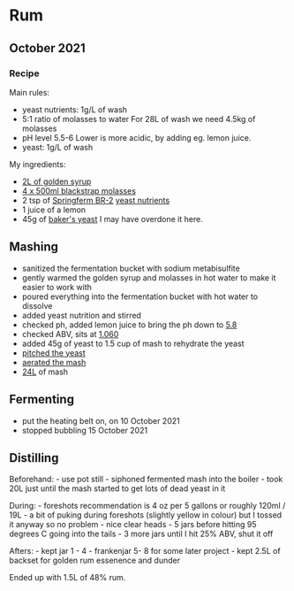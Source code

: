 # Rum

## October 2021

### Recipe

Main rules:
  - yeast nutrients: 1g/L of wash
  - 5:1 ratio of molasses to water
    For 28L of wash we need 4.5kg of molasses
  - pH level 5.5-6
    Lower is more acidic, by adding eg. lemon juice.
  - yeast: 1g/L of wash

My ingredients:
  - [2L of golden syrup](https://github.com/riencroonenborghs/distilling/blob/master/recipes/rum/10.2021%20-%201.%20golden%20syrup.jpg?raw=true)
  - [4 x 500ml blackstrap molasses](https://github.com/riencroonenborghs/distilling/blob/master/recipes/rum/10.2021%20-%202.%20blackstrap%20molasses.jpg?raw=true)
  - 2 tsp of [Springferm BR-2](https://fermentis.com/en/product/springferm-br-2/) [yeast nutrients](https://github.com/riencroonenborghs/distilling/blob/master/recipes/rum/10.2021%20-%204.%202%20tsp.jpg?raw=true)
  - 1 juice of a lemon
  - 45g of [baker's yeast](https://github.com/riencroonenborghs/distilling/blob/master/recipes/rum/10.2021%20-%205.%20yeast.jpg?raw=true)
  I may have overdone it here.

## Mashing

  - sanitized the fermentation bucket with sodium metabisulfite
  - gently warmed the golden syrup and molasses in hot water to make it easier to work with
  - poured everything into the fermentation bucket with hot water to dissolve
  - added yeast nutrition and stirred
  - checked ph, added lemon juice to bring the ph down to [5.8](https://github.com/riencroonenborghs/distilling/blob/master/recipes/rum/10.2021%20-%206.%205.8%20ph.jpg?raw=true)
  - checked ABV, sits at [1.060](https://github.com/riencroonenborghs/distilling/blob/master/recipes/rum/10.2021%20-%203.%201.060.jpg?raw=true)
  - added 45g of yeast to 1.5 cup of mash to rehydrate the yeast
  - [pitched the yeast](https://github.com/riencroonenborghs/distilling/blob/master/recipes/rum/10.2021%20-%207.%20yeast%20pitched.jpg?raw=true)
  - [aerated the mash](https://github.com/riencroonenborghs/distilling/blob/master/recipes/rum/10.2021%20-%208.%20aerating.jpg?raw=true)
  - [24L](https://github.com/riencroonenborghs/distilling/blob/master/recipes/rum/10.2021%20-%209.%2024L.jpg?raw=true) of mash

## Fermenting

  - put the heating belt on, on 10 October 2021
  - stopped bubbling 15 October 2021

## Distilling

  Beforehand:
    - use pot still
    - siphoned fermented mash into the boiler
    - took 20L just until the mash started to get lots of dead yeast in it

  During:
    - foreshots recommendation is 4 oz per 5 gallons or roughly 120ml / 19L
    - a bit of puking during foreshots (slightly yellow in colour) but I tossed it anyway so no problem
    - nice clear heads
    - 5 jars before hitting 95 degrees C going into the tails
    - 3 more jars until I hit 25% ABV, shut it off

  Afters:
    - kept jar 1 - 4
    - frankenjar 5- 8 for some later project
    - kept 2.5L of backset for golden rum essenence and dunder
  
  Ended up with 1.5L of 48% rum.